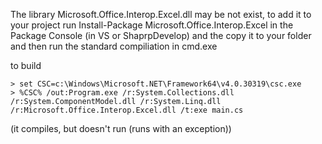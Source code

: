 The library Microsoft.Office.Interop.Excel.dll may be not exist, 
to add it to your project run Install-Package Microsoft.Office.Interop.Excel in the Package Console (in VS or ShaprpDevelop) and the copy it to your folder and then run the standard compiliation in cmd.exe

to build 
```
> set CSC=c:\Windows\Microsoft.NET\Framework64\v4.0.30319\csc.exe
> %CSC% /out:Program.exe /r:System.Collections.dll /r:System.ComponentModel.dll /r:System.Linq.dll /r:Microsoft.Office.Interop.Excel.dll /t:exe main.cs
```

(it compiles, but doesn't run (runs with an exception))